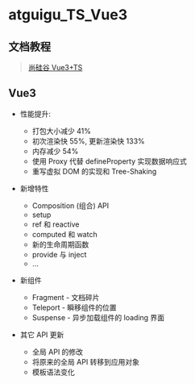 # atguigu_TS_Vue3

## 文档教程

> [尚硅谷 Vue3+TS](https://24kcs.github.io/vue3_study/)

## Vue3

- 性能提升:

  - 打包大小减少 41%
  - 初次渲染快 55%, 更新渲染快 133%
  - 内存减少 54%
  - 使用 Proxy 代替 defineProperty 实现数据响应式
  - 重写虚拟 DOM 的实现和 Tree-Shaking

- 新增特性

  - Composition (组合) API
  - setup
  - ref 和 reactive
  - computed 和 watch
  - 新的生命周期函数
  - provide 与 inject
  - ...

- 新组件

  - Fragment - 文档碎片
  - Teleport - 瞬移组件的位置
  - Suspense - 异步加载组件的 loading 界面

- 其它 API 更新
  - 全局 API 的修改
  - 将原来的全局 API 转移到应用对象
  - 模板语法变化
